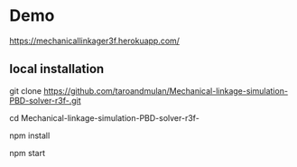 # Demo

https://mechanicallinkager3f.herokuapp.com/

## local installation

git clone https://github.com/taroandmulan/Mechanical-linkage-simulation-PBD-solver-r3f-.git

cd Mechanical-linkage-simulation-PBD-solver-r3f-

npm install

npm start


